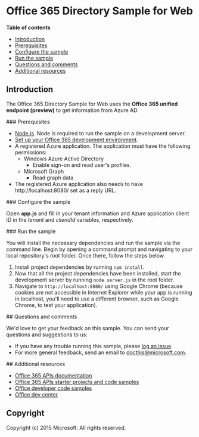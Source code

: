 # Office 365 Directory Sample for Web

**Table of contents**

* [Introduction](#introduction)
* [Prerequisites](#prerequisites)
* [Configure the sample](#configure) 
* [Run the sample](#run-the-sample)
* [Questions and comments](#questions-and-comments)
* [Additional resources](#additional-resources)

<a name="introduction"></a>
## Introduction

The Office 365 Directory Sample for Web uses the **Office 365 unified endpoint (preview)** to get information from Azure AD.

<a name="prerequisites"/>
### Prerequisites

* [Node.js](https://nodejs.org/). Node is required to run the sample on a development server. 
* [Set up your Office 365 development environment](https://msdn.microsoft.com/en-us/office/office365/howto/setup-development-environment).
* A registered Azure application. The application must have the following permissions:
    * Windows Azure Active Directory
        * Enable sign-on and read user's profiles.
    * Microsoft Graph
        * Read graph data
* The registered Azure application also needs to have http://localhost:8080/ set as a reply URL. 

<a name="configure"/>
### Configure the sample

Open **app.js** and fill in your tenant information and Azure application client ID in the *tenant* and *cliendId* variables, respectively. 

<a name="run-the-sample"/>
### Run the sample

You will install the necessary dependencies and run the sample via the command line. Begin by opening a command prompt and navigating to your local repository's root folder. Once there, follow the steps below.

1. Install project dependencies by running ```npm install```.
2. Now that all the project dependencies have been installed, start the development server by running ```node server.js``` in the root folder.
3. Navigate to ```http://localhost:8080/``` using Google Chrome (because cookies are not accessible in Internet Explorer while your app is running in localhost, you'll need to use a different browser, such as Google Chrome, to test your application).

<a name="questions-and-comments"/>
## Questions and comments

We'd love to get your feedback on this sample. You can send your questions and suggestions to us:

* If you have any trouble running this sample, please [log an issue](https://github.com/OfficeDev/O365-Web-CORS-Directory/issues).
* For more general feedback, send an email to [docthis@microsoft.com](mailto:docthis@microsoft.com?subject=Feedback%20on%20the%20Office%20365%20Directory%20sample%20for%20Web).
  
<a name="additional-resources"/>
## Additional resources

- [Office 365 APIs documentation](http://aka.ms/kbwa5c)
- [Office 365 APIs starter projects and code samples](http://aka.ms/x1kpnz)
- [Office developer code samples](http://aka.ms/afh45z)
- [Office dev center](http://aka.ms/uftrm1)

## Copyright
Copyright (c) 2015 Microsoft. All rights reserved.
